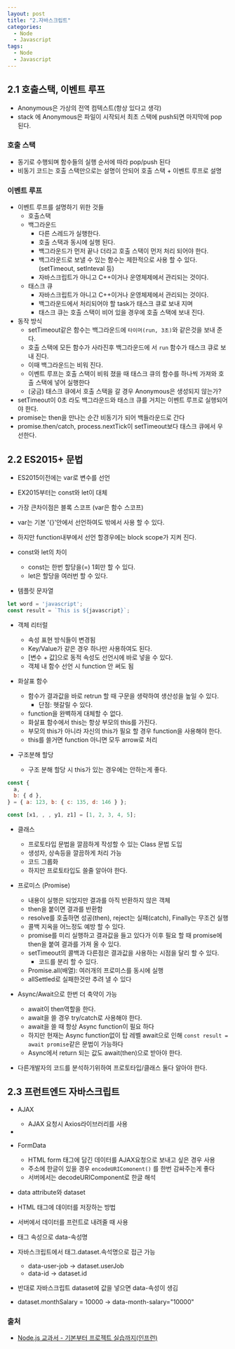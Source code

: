 ```yaml
---
layout: post
title: "2.자바스크립트"
categories:
  - Node
  - Javascript
tags:
  - Node
  - Javascript
---
```



## 2.1 호출스택, 이벤트 루프

- Anonymous은 가상의 전역 컴텍스트(항상 있다고 생각)
- stack 에 Anonymous은 파일이 시작되서 최초 스택에 push되면 마지막에 pop 된다.

### 호출 스택

- 동기로 수행되며 함수들의 실행 순서에 따라 pop/push 된다
- 비동기 코드는 호출 스택만으로는 설명이 안되어 호출 스택 + 이벤트 루프로 설명

### 이벤트 루프
- 이벤트 루프를 설명하기 위한 것들
  - 호출스택
  - 백그라운드
    - 다른 스레드가 실행한다.
    - 호출 스택과 동시에 실행 된다.
    - 백그라운드가 먼저 끝나 더라고 호출 스택이 먼저 처리 되어야 한다.
    - 백그라운드로 보낼 수 있는 함수는 제한적으로 사용 할 수 있다.(setTimeout, setInteval 등)
    - 자바스크립트가 아니고 C++이거나 운영체제에서 관리되는 것이다.
  - 태스크 큐
    - 자바스크립트가 아니고 C++이거나 운영체제에서 관리되는 것이다.
    - 백그라운드에서 처리되어야 할 task가 태스크 큐로 보내 지며
    - 태스크 큐는 호출 스택이 비어 있을 경우에 호출 스택에 보내 진다.
- 동작 방식
  - setTimeout같은 함수는 백그라운드에 `타이머(run, 3초)`와 같은것을 보내 준다.
  - 호출 스택에 모든 함수가 사라진후 백그라운드에 서 `run` 함수가 태스크 큐로 보내 진다.
  - 이때 백그라운드는 비워 진다.
  - 이벤트 루프는 호출 스택이 비워 졌을 때 태스크 큐의 함수를 하나씩 가져와 호출 스택에 넣어 실행한다
  - (궁금) 태스크 큐에서 호출 스택을 갈 경우 Anonymous은 생성되지 않는가?
- setTimeout이 0초 라도 백그라운드와 태스크 큐를 거치는 이벤트 루프로 실행되어야 한다.
- promise는 then을 만나는 순간 비동기가 되어 백들라운드로 간다
- promise.then/catch, process.nextTick이 setTimeout보다 태스크 큐에서 우선한다.

## 2.2 ES2015+ 문법

- ES2015이전에는 var로 변수를 선언
- EX2015부터는 const와 let이 대체
- 가장 큰차이점은 블록 스코프 (var은 함수 스코프)
- var는 기본 '{}'안에서 선언하여도 밖에서 사용 할 수 있다.
- 하지만 function내부에서 선언 할경우에는 block scope가 지켜 진다.
- const와 let의 차이
  - const는 한번 할당을(=) 1회만 할 수 있다. 
  - let은 할당을 여러번 할 수 있다.
  

- 템플릿 문자열
```javascript
let word = 'javascript';
const result = `This is ${javascript}`;
```


- 객체 리터럴
  - 속성 표현 방식들이 변경됨  
  - Key/Value가 같은 경우 하나만 사용하여도 된다.
  - [변수 + 값]으로 동적 속성도 선언시에 바로 넣을 수 있다.
  - 객체 내 함수 선언 시 function 안 써도 됨


- 화살표 함수
  - 함수가 결과값을 바로 retrun 할 때 구문을 생략하여 생산성을 높일 수 있다.
    - 단점: 헷갈릴 수 있다.
  - function을 완벽하게 대체할 수 없다.
  - 화살표 함수에서 this는 항상 부모의 this를 가진다.
  - 부모의 this가 아니라 자신의 this가 필요 할 경우 function을 사용해야 한다.
  - this를 쓸거면 function 아니면 모두 arrow로 처리


- 구조분해 할당
  - 구조 분해 할당 시 this가 있는 경우에는 안하는게 좋다.
```javascript
const {
  a,
  b: { d },
} = { a: 123, b: { c: 135, d: 146 } };

const [x1, , , y1, z1] = [1, 2, 3, 4, 5];
```


- 클래스
  - 프로토타입 문법을 깔끔하게 작성할 수 있는 Class 문법 도입
  - 생성자, 상속등을 깔끔하게 처리 가능
  - 코드 그룹화
  - 하지만 프로토타입도 쓸줄 알아야 한다.


- 프로미스 (Promise)
  - 내용이 실행은 되었지만 결과를 아직 반환하지 않은 객체
  - then을 붙이면 결과를 반환함
  - resolve를 호출하면 성공(then), reject는 실패(catch), Finally는 무조건 실행
  - 콜백 지옥을 어느정도 예방 할 수 있다.
  - promise를 미리 실행하고 결과값을 들고 있다가 이후 필요 할 때 promise에 then을 붙여 결과를 가져 올 수 있다.
  - setTimeout의 콜백과 다른점은 결과값을 사용하는 시점을 달리 할 수 있다.
    - 코드를 분리 할 수 있다.
  - Promise.all(배열): 여러개의 프로미스를 동시에 실행
  - allSettled로 실패한것만 추려 낼 수 있다

- Async/Await으로 한번 더 축약이 가능
  - await이 then역할을 한다.
  - await을 쓸 경우 try/catch로 사용해야 한다.
  - await을 쓸 때 항상 Async function이 필요 하다
  - 하지만 현재는 Async function없이 탑 레벨 await으로 인해 `const result = await promise`같은 문법이 가능하다
  - Async에서 return 되는 값도 await(then)으로 받아야 한다.

- 다른개발자의 코드를 분석하기위하여 프로토타입/클래스 둘다 알아야 한다.


## 2.3 프런트엔드 자바스크립트

- AJAX
  - AJAX 요청시 Axios라이브러리를 사용
- 
- FormData
  - HTML form 태그에 담긴 데이터를 AJAX요청으로 보내고 싶은 경우 사용
  - 주소에 한글이 있을 경우 `encodeURIComonent()` 를 한번 감싸주는게 좋다
  - 서버에서는 decodeURIComponent로 한글 해석

- data attribute와 dataset
- HTML 태그에 데이터를 저장하는 방법
- 서버에서 데이터를 프런트로 내려줄 때 사용
- 태그 속성으로 data-속성명
- 자바스크립트에서 태그.dataset.속석명으로 접근 가능
  - data-user-job -> dataset.userJob
  - data-id -> dataset.id
- 반대로 자바스크립트 dataset에 값을 넣으면 data-속성이 생김
- dataset.monthSalary = 10000 -> data-month-salary="10000"

### 출처
- [Node.js 교과서 - 기본부터 프로젝트 실습까지(인프런)](https://www.inflearn.com/course/노드-교과서)